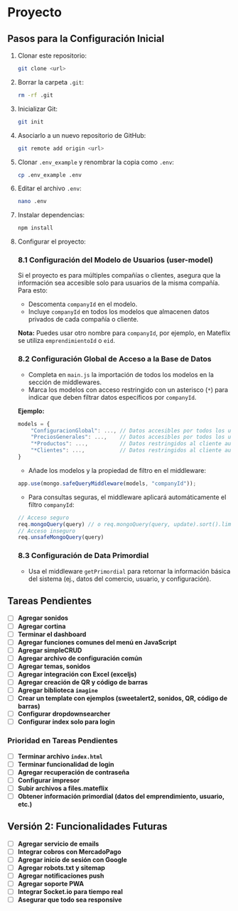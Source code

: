 # Proyecto

## Pasos para la Configuración Inicial

1. Clonar este repositorio:
    ```bash
    git clone <url>
    ```

2. Borrar la carpeta `.git`:
    ```bash
    rm -rf .git
    ```

3. Inicializar Git:
    ```bash
    git init
    ```

4. Asociarlo a un nuevo repositorio de GitHub:
    ```bash
    git remote add origin <url>
    ```

5. Clonar `.env_example` y renombrar la copia como `.env`:
    ```bash
    cp .env_example .env
    ```

6. Editar el archivo `.env`:
    ```bash
    nano .env
    ```

7. Instalar dependencias:
    ```bash
    npm install
    ```

8. Configurar el proyecto:

    ### 8.1 Configuración del Modelo de Usuarios (user-model)
    
    Si el proyecto es para múltiples compañías o clientes, asegura que la información sea accesible solo para usuarios de la misma compañía. Para esto:
    - Descomenta `companyId` en el modelo.
    - Incluye `companyId` en todos los modelos que almacenen datos privados de cada compañía o cliente.
    
    **Nota:** Puedes usar otro nombre para `companyId`, por ejemplo, en Mateflix se utiliza `emprendimientoId` o `eid`.

    ### 8.2 Configuración Global de Acceso a la Base de Datos

    - Completa en `main.js` la importación de todos los modelos en la sección de middlewares.
    - Marca los modelos con acceso restringido con un asterisco (`*`) para indicar que deben filtrar datos específicos por `companyId`.
    
    **Ejemplo:**
    ```javascript
    models = {
        "ConfiguracionGlobal": ..., // Datos accesibles por todos los usuarios
        "PreciosGenerales": ...,    // Datos accesibles por todos los usuarios
        "*Productos": ...,          // Datos restringidos al cliente autenticado
        "*Clientes": ...,           // Datos restringidos al cliente autenticado
    }
    ```

    - Añade los modelos y la propiedad de filtro en el middleware:
    ```javascript
    app.use(mongo.safeQueryMiddleware(models, "companyId"));
    ```

    - Para consultas seguras, el middleware aplicará automáticamente el filtro `companyId`:
    ```javascript
    // Acceso seguro
    req.mongoQuery(query) // o req.mongoQuery(query, update).sort().limit();
    // Acceso inseguro
    req.unsafeMongoQuery(query)
    ```

    ### 8.3 Configuración de Data Primordial

    - Usa el middleware `getPrimordial` para retornar la información básica del sistema (ej., datos del comercio, usuario, y configuración).

## Tareas Pendientes

- [ ] **Agregar sonidos**
- [ ] **Agregar cortina**
- [ ] **Terminar el dashboard**
- [ ] **Agregar funciones comunes del menú en JavaScript**
- [ ] **Agregar simpleCRUD**
- [ ] **Agregar archivo de configuración común**
- [ ] **Agregar temas, sonidos**
- [ ] **Agregar integración con Excel (exceljs)**
- [ ] **Agregar creación de QR y código de barras**
- [ ] **Agregar biblioteca `imagine`**
- [ ] **Crear un template con ejemplos (sweetalert2, sonidos, QR, código de barras)**
- [ ] **Configurar dropdownsearcher**
- [ ] **Configurar index solo para login**

### Prioridad en Tareas Pendientes

- [ ] **Terminar archivo `index.html`**
- [ ] **Terminar funcionalidad de login**
- [ ] **Agregar recuperación de contraseña**
- [ ] **Configurar impresor**
- [ ] **Subir archivos a files.mateflix**
- [ ] **Obtener información primordial (datos del emprendimiento, usuario, etc.)**

## Versión 2: Funcionalidades Futuras

- [ ] **Agregar servicio de emails**
- [ ] **Integrar cobros con MercadoPago**
- [ ] **Agregar inicio de sesión con Google**
- [ ] **Agregar robots.txt y sitemap**
- [ ] **Agregar notificaciones push**
- [ ] **Agregar soporte PWA**
- [ ] **Integrar Socket.io para tiempo real**
- [ ] **Asegurar que todo sea responsive**